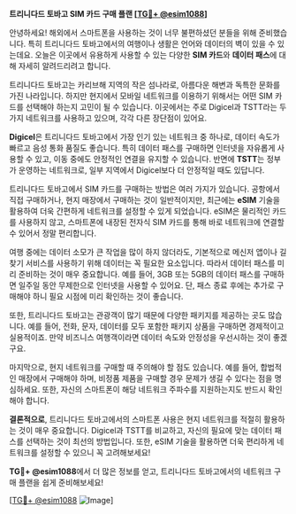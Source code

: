 **트리니다드 토바고 SIM 카드 구매 플랜 [[TG💪+ @esim1088](https://t.me/s/esim1088)]**

안녕하세요! 해외에서 스마트폰을 사용하는 것이 너무 불편하셨던 분들을 위해 준비했습니다. 특히 트리니다드 토바고에서의 여행이나 생활은 언어와 데이터의 벽이 있을 수 있는데요. 오늘은 이곳에서 유용하게 사용할 수 있는 다양한 **SIM 카드**와 **데이터 패스**에 대해 자세히 알려드리려고 합니다.

트리니다드 토바고는 카리브해 지역의 작은 섬나라로, 아름다운 해변과 독특한 문화를 가진 나라입니다. 하지만 현지에서 모바일 네트워크를 이용하기 위해서는 어떤 SIM 카드를 선택해야 하는지 고민이 될 수 있습니다. 이곳에서는 주로 Digicel과 TSTT라는 두 가지 네트워크를 사용하고 있으며, 각각 다른 장단점이 있어요.

**Digicel**은 트리니다드 토바고에서 가장 인기 있는 네트워크 중 하나로, 데이터 속도가 빠르고 음성 통화 품질도 좋습니다. 특히 데이터 패스를 구매하면 인터넷을 자유롭게 사용할 수 있고, 이동 중에도 안정적인 연결을 유지할 수 있습니다. 반면에 **TSTT**는 정부가 운영하는 네트워크로, 일부 지역에서 Digicel보다 더 안정적일 때도 있답니다.

트리니다드 토바고에서 SIM 카드를 구매하는 방법은 여러 가지가 있습니다. 공항에서 직접 구매하거나, 현지 매장에서 구매하는 것이 일반적이지만, 최근에는 **eSIM** 기술을 활용하여 더욱 간편하게 네트워크를 설정할 수 있게 되었습니다. eSIM은 물리적인 카드를 사용하지 않고, 스마트폰에 내장된 전자식 SIM 카드를 통해 바로 네트워크에 연결할 수 있어서 정말 편리합니다.

여행 중에는 데이터 소모가 큰 작업을 많이 하지 않더라도, 기본적으로 메신저 앱이나 길 찾기 서비스를 사용하기 위해 데이터는 꼭 필요한 요소입니다. 따라서 데이터 패스를 미리 준비하는 것이 매우 중요합니다. 예를 들어, 3GB 또는 5GB의 데이터 패스를 구매하면 일주일 동안 무제한으로 인터넷을 사용할 수 있어요. 단, 패스 종료 후에는 추가로 구매해야 하니 필요 시점에 미리 확인하는 것이 좋습니다.

또한, 트리니다드 토바고는 관광객이 많기 때문에 다양한 패키지를 제공하는 곳도 많습니다. 예를 들어, 전화, 문자, 데이터를 모두 포함한 패키지 상품을 구매하면 경제적이고 실용적이죠. 만약 비즈니스 여행객이라면 데이터 속도와 안정성을 우선시하는 것이 좋겠구요.

마지막으로, 현지 네트워크를 구매할 때 주의해야 할 점도 있습니다. 예를 들어, 합법적인 매장에서 구매해야 하며, 비정품 제품을 구매할 경우 문제가 생길 수 있다는 점을 명심하세요. 또한, 자신의 스마트폰이 해당 네트워크 주파수를 지원하는지도 반드시 확인해야 합니다.

**결론적으로**, 트리니다드 토바고에서의 스마트폰 사용은 현지 네트워크를 적절히 활용하는 것이 매우 중요합니다. Digicel과 TSTT를 비교하고, 자신의 필요에 맞는 데이터 패스를 선택하는 것이 최선의 방법입니다. 또한, eSIM 기술을 활용하면 더욱 편리하게 네트워크를 설정할 수 있으니 꼭 고려해보세요!

**TG💪+ @esim1088**에서 더 많은 정보를 얻고, 트리니다드 토바고에서의 네트워크 구매 플랜을 쉽게 준비해보세요! 

[[TG💪+ @esim1088](https://t.me/s/esim1088) ![Image](https://i.postimg.cc/Y0z9fWf4/image.png)]